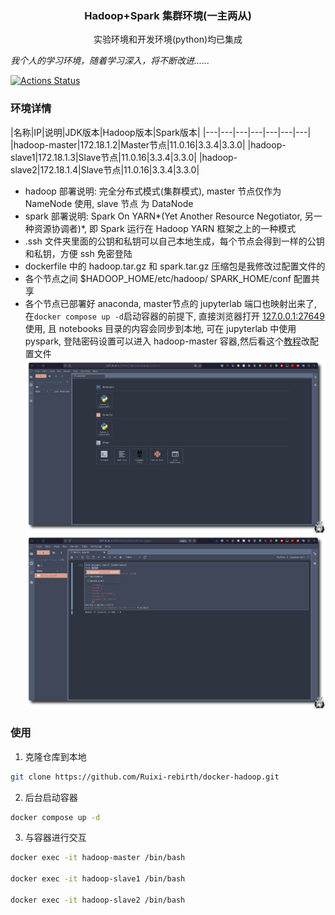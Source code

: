 <h3 align="center">Hadoop+Spark 集群环境(一主两从)</h3>
<p align="center">实验环境和开发环境(python)均已集成</p>

*我个人的学习环境，随着学习深入，将不断改进......*

[![Actions Status](https://github.com/Ruixi-rebirth/docker-hadoop/actions/workflows/workflow.yml/badge.svg)](https://github.com/Ruixi-rebirth/docker-hadoop/actions)

### 环境详情
|名称|IP|说明|JDK版本|Hadoop版本|Spark版本|
|---|---|---|---|---|---|---|
|hadoop-master|172.18.1.2|Master节点|11.0.16|3.3.4|3.3.0|
|hadoop-slave1|172.18.1.3|Slave节点|11.0.16|3.3.4|3.3.0|
|hadoop-slave2|172.18.1.4|Slave节点|11.0.16|3.3.4|3.3.0|

- hadoop 部署说明: 完全分布式模式(集群模式), master 节点仅作为 NameNode 使用, slave 节点 为 DataNode
- spark 部署说明: Spark On YARN*(Yet Another Resource Negotiator, 另一种资源协调者)*, 即 Spark 运行在 Hadoop YARN 框架之上的一种模式
- .ssh 文件夹里面的公钥和私钥可以自己本地生成，每个节点会得到一样的公钥和私钥，方便 ssh 免密登陆
- dockerfile 中的 hadoop.tar.gz 和 spark.tar.gz 压缩包是我修改过配置文件的
- 各个节点之间 $HADOOP_HOME/etc/hadoop/ SPARK_HOME/conf 配置共享
- 各个节点已部署好 anaconda, master节点的 jupyterlab 端口也映射出来了, 在`docker compose up -d`启动容器的前提下, 直接浏览器打开 [127.0.0.1:27649](http:127.0.0.1:27649) 使用, 且 notebooks 目录的内容会同步到本地, 可在 jupyterlab 中使用 pyspark, 登陆密码设置可以进入 hadoop-master 容器,然后看这个[教程](https://jupyter-notebook.readthedocs.io/en/stable/public_server.html)改配置文件
![](./img/jupyterlab.png)
![](./img/show.png)
### 使用 
1. 克隆仓库到本地
```bash
git clone https://github.com/Ruixi-rebirth/docker-hadoop.git
```
2. 后台启动容器 
```bash
docker compose up -d
```
3. 与容器进行交互
```bash
docker exec -it hadoop-master /bin/bash

docker exec -it hadoop-slave1 /bin/bash 

docker exec -it hadoop-slave2 /bin/bash
```
